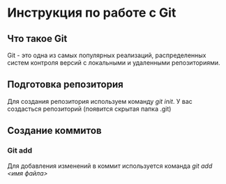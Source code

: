 # Инструкция по работе с Git
## Что такое Git
Git - это одна из самых популярных реализаций, распределенных систем контроля версий с локальными и удаленными репозиториями.
## Подготовка репозитория
Для создания репозитория используем команду *git init*. У вас создасться репозиторий (появится скрытая папка .git)
## Создание коммитов
### Git add
Для добавления изменений в коммит используется команда *git add <имя файла>*
